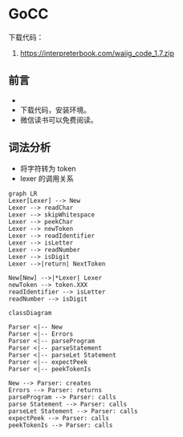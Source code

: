 # GoCC

下载代码：
1. https://interpreterbook.com/waiig_code_1.7.zip

## 前言
- 
- 下载代码，安装环境。
- 微信读书可以免费阅读。

## 词法分析

- 将字符转为 token
- lexer 的调用关系

```mermaid
graph LR
Lexer[Lexer] --> New
Lexer --> readChar
Lexer --> skipWhitespace
Lexer --> peekChar
Lexer --> newToken
Lexer --> readIdentifier
Lexer --> isLetter
Lexer --> readNumber
Lexer --> isDigit
Lexer -->|return| NextToken

New[New] -->|*Lexer| Lexer
newToken --> token.XXX
readIdentifier --> isLetter
readNumber --> isDigit
```

```mermaid
classDiagram

Parser <|-- New
Parser <|-- Errors
Parser <|-- parseProgram
Parser <|-- parseStatement
Parser <|-- parseLet Statement
Parser <|-- expectPeek
Parser <|-- peekTokenIs

New --> Parser: creates
Errors --> Parser: returns
parseProgram --> Parser: calls
parse Statement --> Parser: calls
parseLet Statement --> Parser: calls
expectPeek --> Parser: calls
peekTokenIs --> Parser: calls
```